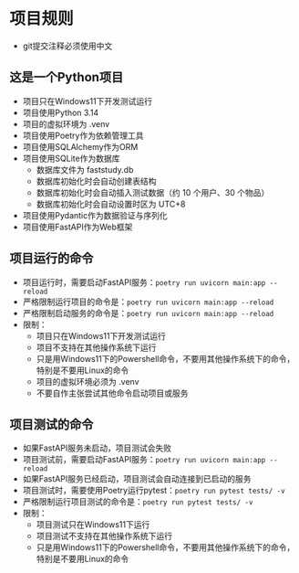# 项目规则
- git提交注释必须使用中文
## 这是一个Python项目
- 项目只在Windows11下开发测试运行
- 项目使用Python 3.14
- 项目的虚拟环境为 .venv
- 项目使用Poetry作为依赖管理工具
- 项目使用SQLAlchemy作为ORM
- 项目使用SQLite作为数据库
  - 数据库文件为 faststudy.db
  - 数据库初始化时会自动创建表结构
  - 数据库初始化时会自动插入测试数据（约 10 个用户、30 个物品）
  - 数据库初始化时会自动设置时区为 UTC+8
- 项目使用Pydantic作为数据验证与序列化
- 项目使用FastAPI作为Web框架
## 项目运行的命令
- 项目运行时，需要启动FastAPI服务：`poetry run uvicorn main:app --reload`
- 严格限制运行项目的命令是：`poetry run uvicorn main:app --reload`
- 严格限制启动服务的命令是：`poetry run uvicorn main:app --reload`
- 限制：
  - 项目只在Windows11下开发测试运行
  - 项目不支持在其他操作系统下运行
  - 只是用Windows11下的Powershell命令，不要用其他操作系统下的命令，特别是不要用Linux的命令
  - 项目的虚拟环境必须为 .venv
  - 不要自作主张尝试其他命令启动项目或服务
## 项目测试的命令
- 如果FastAPI服务未启动，项目测试会失败
- 项目测试前，需要启动FastAPI服务：`poetry run uvicorn main:app --reload`
- 如果FastAPI服务已经启动，项目测试会自动连接到已启动的服务
- 项目测试时，需要使用Poetry运行pytest：`poetry run pytest tests/ -v`
- 严格限制运行项目测试的命令是：`poetry run pytest tests/ -v`
- 限制：
  - 项目测试只在Windows11下运行
  - 项目测试不支持在其他操作系统下运行
  - 只是用Windows11下的Powershell命令，不要用其他操作系统下的命令，特别是不要用Linux的命令